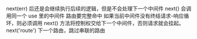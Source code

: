 next(err) 后还是会继续执行后续的逻辑，但是不会处理下一个中间件
next() 会调用同一个 use 里的中间件
路由要完整命中
如果当前中间件没有终结请求-响应循环，则必须调用 next() 方法将控制权交给下一个中间件，否则请求就会挂起。
next('route') 下一个路由，跳过串联的路由